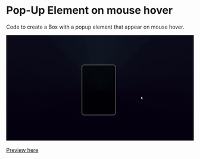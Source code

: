 # Pop-Up Element on mouse hover 
Code to create a Box with a popup element that appear on mouse hover.

<div align="center"><img src="/preview.gif"></div>

<a href="https://rawcdn.githack.com/SOCRAMBLLE/slide-up-box-on-hover/f984eac45095a10f8ab9ffffb83096378a2810bd/index.html" target="_blank"> Preview here </a>